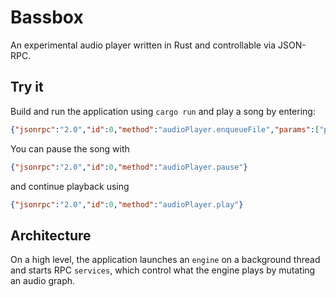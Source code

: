 # Bassbox
An experimental audio player written in Rust and controllable via JSON-RPC.

## Try it
Build and run the application using `cargo run` and play a song by entering:

```json
{"jsonrpc":"2.0","id":0,"method":"audioPlayer.enqueueFile","params":["path/to/a/song.mp3"]}
```

You can pause the song with

```json
{"jsonrpc":"2.0","id":0,"method":"audioPlayer.pause"}
```

and continue playback using

```json
{"jsonrpc":"2.0","id":0,"method":"audioPlayer.play"}
```

## Architecture
On a high level, the application launches an `engine` on a background thread and starts RPC `services`, which control what the engine plays by mutating an audio graph.
